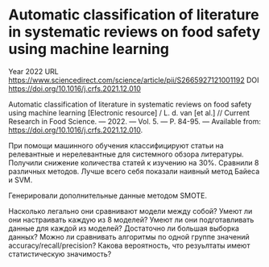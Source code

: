 # Automatic classification of literature in systematic reviews on food safety using machine learning

Year 2022
URL https://www.sciencedirect.com/science/article/pii/S2665927121001192
DOI https://doi.org/10.1016/j.crfs.2021.12.010

Automatic classification of literature in systematic reviews on food safety using machine learning [Electronic resource] / L. d. van [et al.] // Current Research in Food Science. — 2022. — Vol. 5. — P. 84-95. — Available from: https://doi.org/10.1016/j.crfs.2021.12.010.

При помощи машинного обучения классифицируют статьи на релевантные и нерелевантные для системного обзора литературы. Получили снижение количества статей к изучению на 30%. Сравнили 8 различных методов. Лучше всего себя показали наивный метод Байеса и SVM.

Генерировали дополнительные данные методом SMOTE.

Насколько легально они сравнивают модели между собой? Умеют ли они настраивать каждую из 8 моделей? Умеют ли они подготавливать данные для каждой из моделей? Достаточно ли большая выборка данных? Можно ли сравнивать алгоритмы по одной группе значений accuracy/recall/precision? Какова вероятность, что резуьлтаты имеют статистическую значимость?